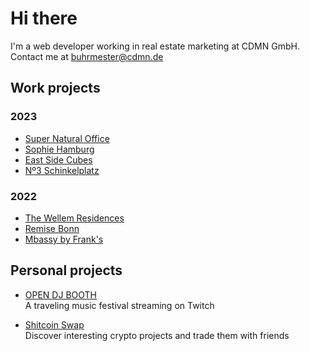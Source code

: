 # Hi there

I'm a web developer working in real estate marketing at CDMN GmbH. Contact me at buhrmester@cdmn.de

## Work projects

### 2023

- [Super Natural Office](https://www.super-natural-office.de)
- [Sophie Hamburg](https://sophie.hamburg)
- [East Side Cubes](https://www.east-side-cubes.de)
- [Nº3 Schinkelplatz](https://no3-schinkelplatz.cdmn.de/en)

### 2022

- [The Wellem Residences](https://www.thewellemresidences.com)
- [Remise Bonn](https://www.remise-bonn.de)
- [Mbassy by Frank's](https://www.mbassybyfranks.com)


## Personal projects

- [OPEN DJ BOOTH](https://www.opendjbooth.com)<br>
  A traveling music festival streaming on Twitch

- [Shitcoin Swap](https://www.shitcoinswap.com)<br>
  Discover interesting crypto projects and trade them with friends
